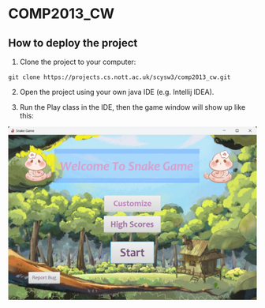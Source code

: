 # COMP2013_CW



## How to deploy the project

1. Clone the project to your computer:
```
git clone https://projects.cs.nott.ac.uk/scysw3/comp2013_cw.git
```

2. Open the project using your own java IDE (e.g. Intellij IDEA).

3. Run the Play class in the IDE, then the game window will show up like this:

![image](gameLookLike.png)
